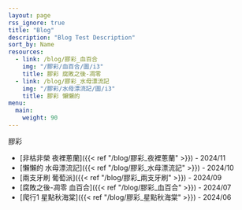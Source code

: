 ```yaml
---
layout: page
rss_ignore: true
title: "Blog"
description: "Blog Test Description"
sort_by: Name
resources:
  - link: /blog/膠彩_血百合
    img: "/膠彩/血百合/圖/i3"
    title: 膠彩 腐敗之後-凋零
  - link: /blog/膠彩_水母漂流記
    img: "/膠彩/水母漂流記/圖/i3"
    title: 膠彩 懶懶的
menu:
  main:
    weight: 90
---
```

膠彩
* [非枯非榮 夜裡蔥蘭]({{< ref "/blog/膠彩_夜裡蔥蘭" >}}) - 2024/11
* [懶懶的 水母漂流記]({{< ref "/blog/膠彩_水母漂流記" >}}) - 2024/10
* [兩支牙刷 葡萄派]({{< ref "/blog/膠彩_兩支牙刷" >}}) - 2024/09
* [腐敗之後-凋零 血百合]({{< ref "/blog/膠彩_血百合" >}}) - 2024/07
* [爬行1 星點秋海棠]({{< ref "/blog/膠彩_星點秋海棠" >}}) - 2024/06

